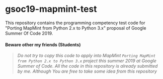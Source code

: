 # gsoc19-mapmint-test
This repository contains the programming competency test code for "Porting MapMint from Python 2.x to Python 3.x" proposal of Google Summer Of Code 2019.

#### Beware other my friends (Students)
> *Do not try to copy this code to apply into MapMint `Porting MapMint from Python 2.x to Python 3.x` project this summer 2019 at Google Summer of Code. All the code in this repository is already submitted by me. Although You are free to take some idea from this repository*
